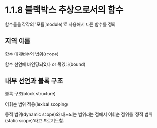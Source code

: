 # 1.1.8 블랙박스 추상으로서의 함수

함수들을 각각의 '모듈(module)'로 사용해서 다른 함수를 정의

## 지역 이름

함수 매개변수의 범위(scope)

함수 선언에 바인딩되었다 or 묶였다(bound)

## 내부 선언과 블록 구조

블록 구조(block structure)



어휘순 범위 적용(lexical scoping)

동적 범위(dynamic scope)와 대조되는 범위라는 점에서 어휘순 점위를 '정적 범위(static scope)'라고 부르기도함.





